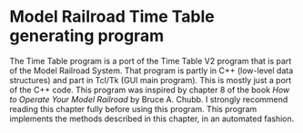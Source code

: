# Model Railroad Time Table generating program
The Time Table  program is a port of the Time Table V2 program that is part of
the Model  Railroad  System.  That  program is partly in C++  (low-level  data
structures) and part in Tcl/Tk (GUI main program).  This is mostly just a port
of the C++ code. This  program  was  inspired by chapter 8 of the book _How to
Operate Your Model Railroad_ by Bruce A. Chubb.  I strongly  recommend reading
this chapter  fully before using this  program.  This program  implements  the
methods described in this chapter, in an automated fashion. 


